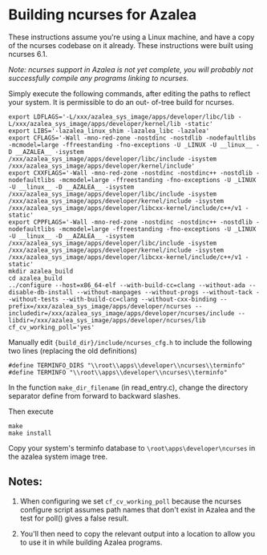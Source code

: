 # Building ncurses for Azalea

These instructions assume you're using a Linux machine, and have a copy of the ncurses codebase on it already. These
instructions were built using ncurses 6.1.

*Note: ncurses support in Azalea is not yet complete, you will probably not successfully compile any programs linking
to ncurses.*

Simply execute the following commands, after editing the paths to reflect your system. It is permissible to do an out-
of-tree build for ncurses.

```
export LDFLAGS='-L/xxx/azalea_sys_image/apps/developer/libc/lib -L/xxx/azalea_sys_image/apps/developer/kernel/lib -static'
export LIBS='-lazalea_linux_shim -lazalea_libc -lazalea'
export CFLAGS='-Wall -mno-red-zone -nostdinc -nostdlib -nodefaultlibs -mcmodel=large -ffreestanding -fno-exceptions -U _LINUX -U __linux__ -D __AZALEA__ -isystem /xxx/azalea_sys_image/apps/developer/libc/include -isystem /xxx/azalea_sys_image/apps/developer/kernel/include'
export CXXFLAGS='-Wall -mno-red-zone -nostdinc -nostdinc++ -nostdlib -nodefaultlibs -mcmodel=large -ffreestanding -fno-exceptions -U _LINUX -U __linux__ -D __AZALEA__ -isystem /xxx/azalea_sys_image/apps/developer/libc/include -isystem /xxx/azalea_sys_image/apps/developer/kernel/include -isystem /xxx/azalea_sys_image/apps/developer/libcxx-kernel/include/c++/v1 -static'
export CPPFLAGS='-Wall -mno-red-zone -nostdinc -nostdinc++ -nostdlib -nodefaultlibs -mcmodel=large -ffreestanding -fno-exceptions -U _LINUX -U __linux__ -D __AZALEA__ -isystem /xxx/azalea_sys_image/apps/developer/libc/include -isystem /xxx/azalea_sys_image/apps/developer/kernel/include -isystem /xxx/azalea_sys_image/apps/developer/libcxx-kernel/include/c++/v1 -static'
mkdir azalea_build
cd azalea_build
../configure --host=x86_64-elf --with-build-cc=clang --without-ada --disable-db-install --without-manpages --without-progs --without-tack --without-tests --with-build-cc=clang --without-cxx-binding --prefix=/xxx/azalea_sys_image/apps/developer/ncurses --includedir=/xxx/azalea_sys_image/apps/developer/ncurses/include --libdir=/xxx/azalea_sys_image/apps/developer/ncurses/lib cf_cv_working_poll='yes'
```

Manually edit `{build_dir}/include/ncurses_cfg.h` to include the following two lines (replacing the old definitions)

```
#define TERMINFO_DIRS "\\root\\apps\\developer\\ncurses\\terminfo"
#define TERMINFO "\\root\\apps\\developer\\ncurses\\terminfo"
```

In the function `make_dir_filename` (in read_entry.c), change the directory separator define from forward to backward
slashes.

Then execute

```
make
make install
```

Copy your system's terminfo database to `\root\apps\developer\ncurses` in the azalea system image tree.

## Notes:

1. When configuring we set `cf_cv_working_poll` because the ncurses configure script assumes path names that don't
   exist in Azalea and the test for poll() gives a false result.

2. You'll then need to copy the relevant output into a location to allow you to use it in while building Azalea programs.
